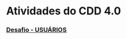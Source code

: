 <h1>Atividades do CDD 4.0 </h1>

<h3><a href='https://github.com/felipemelo7782/CDD/blob/master/AVAN%C3%87ADO%2Fdesafio.py' >Desafio - USUÁRIOS</a></h3>

